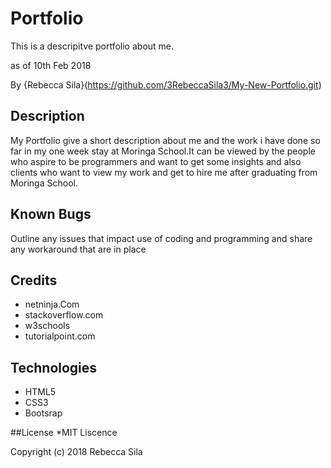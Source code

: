 # Portfolio
This is a descripitve portfolio about me.

as of 10th Feb 2018

By {Rebecca Sila}(https://github.com/3RebeccaSila3/My-New-Portfolio.git)

## Description

My Portfolio give a short description about me and the work i have done so far in my one week stay at Moringa School.It can be viewed by the people who aspire to be programmers and want to get some insights and also clients who want to view my work and get to hire me after graduating from Moringa School.

## Known Bugs

Outline any issues that impact use of coding and programming and share any workaround that are in place

## Credits

* netninja.Com
* stackoverflow.com
* w3schools
* tutorialpoint.com

## Technologies

* HTML5
* CSS3
* Bootsrap

##License
*MIT Liscence

Copyright (c) 2018 Rebecca Sila
